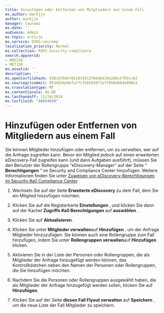 ```yaml
---
title: Hinzufügen oder Entfernen von Mitgliedern aus einem Fall
ms.author: markjjo
author: markjjo
manager: laurawi
ms.date: ''
audience: Admin
ms.topic: article
ms.service: O365-seccomp
localization_priority: Normal
ms.collection: M365-security-compliance
search.appverid:
- MOE150
- MET150
ms.assetid: ''
description: ''
ms.openlocfilehash: 938c67bde705183201370d4843da2d6c5f03cc62
ms.sourcegitcommit: 952d2d4e0efa77cfbb583971ef7056e664d409e3
ms.translationtype: MT
ms.contentlocale: de-DE
ms.lasthandoff: 12/24/2019
ms.locfileid: "40854010"
---
```

# <a name="add-or-remove-members-from-a-case"></a>Hinzufügen oder Entfernen von Mitgliedern aus einem Fall

Sie können Mitglieder hinzufügen oder entfernen, um zu verwalten, wer auf die Anfrage zugreifen kann. Bevor ein Mitglied jedoch auf einen erweiterten eDiscovery-Fall zugreifen kann (und dann Aufgaben ausführt), müssen Sie den Benutzer der Rollengruppe "eDiscovery-Manager" auf der Seite " **Berechtigungen** " im Security and Compliance Center hinzufügen. Weitere Informationen finden Sie unter [Zuweisen von eDiscovery-Berechtigungen im Security #a0 Compliance Center](https://docs.microsoft.com/microsoft-365/compliance/assign-ediscovery-permissions).

1. Wechseln Sie auf der Seite **Erweiterte eDiscovery** zu dem Fall, dem Sie ein Mitglied hinzufügen möchten.

2. Klicken Sie auf die Registerkarte **Einstellungen** , und klicken Sie dann auf der Kachel **Zugriffs #a0 Berechtigungen** auf **auswählen** .

3. Klicken Sie auf **Aktualisieren**.

4. Klicken Sie unter **Mitglieder verwalten**auf **Hinzufügen** , um der Anfrage Mitglieder hinzuzufügen. Sie können auch eine Rollengruppe zum Fall hinzufügen, indem Sie unter **Rollengruppen verwalten**auf **Hinzufügen** klicken.

5. Aktivieren Sie in der Liste der Personen oder Rollengruppen, die als Mitglieder der Anfrage hinzugefügt werden können, das Kontrollkästchen neben den Namen der Personen oder Rollengruppen, die Sie hinzufügen möchten.

6. Nachdem Sie die Personen oder Rollengruppen ausgewählt haben, die als Mitglieder der Anfrage hinzugefügt werden sollen, klicken Sie auf **Hinzufügen**.

7. Klicken Sie auf der Seite **diesen Fall Flyout verwalten** auf **Speichern** , um die neue Liste der Fall Mitglieder zu speichern.
